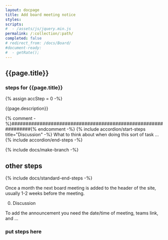 ```yaml
---
layout: docpage
title: Add board meeting notice
styles:
scripts:
#  - /assets/js/jquery.min.js
permalink: /:collection/:path/
completed: false
# redirect_from: /docs/Board/
#document-ready:
#  - getRate();
---
```


## {{page.title}}

<h3 class="usa-sr-only">steps for {{page.title}}</h3>
{% assign accStep = 0 -%}

{{page.description}}

{% comment -%}###############################################################{% endcomment -%}
{% include accordion/start-steps title="Discussion" -%}
What to think about when doing this sort of task ...
{% include accordion/end-steps -%}


{% include docs/make-branch -%}


## other steps

{% include docs/standard-end-steps -%}


Once a month the next board meeting is added to the header of the site, usually 1-2 weeks before the meeting.

0. Discussion

To add the announcement you need the date/time of meeting, teams link, and ...

### put steps here
